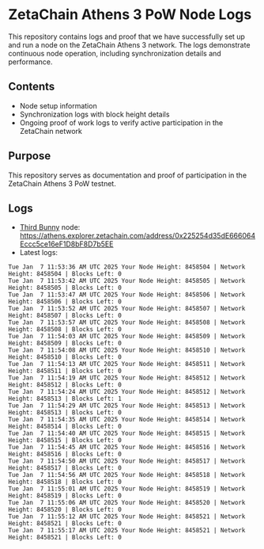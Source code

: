 # ZetaChain Athens 3 PoW Node Logs
This repository contains logs and proof that we have successfully set up and run a node on the ZetaChain Athens 3 network. The logs demonstrate continuous node operation, including synchronization details and performance.

## Contents
- Node setup information
- Synchronization logs with block height details
- Ongoing proof of work logs to verify active participation in the ZetaChain network

## Purpose
This repository serves as documentation and proof of participation in the ZetaChain Athens 3 PoW testnet.

## Logs

- [Third Bunny](https://thirdbunny.xyz/) node: https://athens.explorer.zetachain.com/address/0x225254d35dE666064Eccc5ce16eF1D8bF8D7b5EE
- Latest logs:
```
Tue Jan  7 11:53:36 AM UTC 2025 Your Node Height: 8458504 | Network Height: 8458504 | Blocks Left: 0
Tue Jan  7 11:53:42 AM UTC 2025 Your Node Height: 8458505 | Network Height: 8458505 | Blocks Left: 0
Tue Jan  7 11:53:47 AM UTC 2025 Your Node Height: 8458506 | Network Height: 8458506 | Blocks Left: 0
Tue Jan  7 11:53:52 AM UTC 2025 Your Node Height: 8458507 | Network Height: 8458507 | Blocks Left: 0
Tue Jan  7 11:53:57 AM UTC 2025 Your Node Height: 8458508 | Network Height: 8458508 | Blocks Left: 0
Tue Jan  7 11:54:03 AM UTC 2025 Your Node Height: 8458509 | Network Height: 8458509 | Blocks Left: 0
Tue Jan  7 11:54:08 AM UTC 2025 Your Node Height: 8458510 | Network Height: 8458510 | Blocks Left: 0
Tue Jan  7 11:54:13 AM UTC 2025 Your Node Height: 8458511 | Network Height: 8458511 | Blocks Left: 0
Tue Jan  7 11:54:19 AM UTC 2025 Your Node Height: 8458512 | Network Height: 8458512 | Blocks Left: 0
Tue Jan  7 11:54:24 AM UTC 2025 Your Node Height: 8458512 | Network Height: 8458513 | Blocks Left: 1
Tue Jan  7 11:54:29 AM UTC 2025 Your Node Height: 8458513 | Network Height: 8458513 | Blocks Left: 0
Tue Jan  7 11:54:35 AM UTC 2025 Your Node Height: 8458514 | Network Height: 8458514 | Blocks Left: 0
Tue Jan  7 11:54:40 AM UTC 2025 Your Node Height: 8458515 | Network Height: 8458515 | Blocks Left: 0
Tue Jan  7 11:54:45 AM UTC 2025 Your Node Height: 8458516 | Network Height: 8458516 | Blocks Left: 0
Tue Jan  7 11:54:50 AM UTC 2025 Your Node Height: 8458517 | Network Height: 8458517 | Blocks Left: 0
Tue Jan  7 11:54:56 AM UTC 2025 Your Node Height: 8458518 | Network Height: 8458518 | Blocks Left: 0
Tue Jan  7 11:55:01 AM UTC 2025 Your Node Height: 8458519 | Network Height: 8458519 | Blocks Left: 0
Tue Jan  7 11:55:06 AM UTC 2025 Your Node Height: 8458520 | Network Height: 8458520 | Blocks Left: 0
Tue Jan  7 11:55:12 AM UTC 2025 Your Node Height: 8458521 | Network Height: 8458521 | Blocks Left: 0
Tue Jan  7 11:55:17 AM UTC 2025 Your Node Height: 8458521 | Network Height: 8458521 | Blocks Left: 0
```
